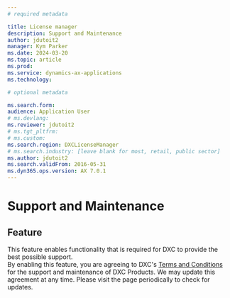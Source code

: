 ```yaml
---
# required metadata

title: License manager
description: Support and Maintenance
author: jdutoit2
manager: Kym Parker
ms.date: 2024-03-20
ms.topic: article
ms.prod:
ms.service: dynamics-ax-applications
ms.technology:

# optional metadata

ms.search.form:
audience: Application User
# ms.devlang:
ms.reviewer: jdutoit2
# ms.tgt_pltfrm:
# ms.custom:
ms.search.region: DXCLicenseManager
# ms.search.industry: [leave blank for most, retail, public sector]
ms.author: jdutoit2
ms.search.validFrom: 2016-05-31
ms.dyn365.ops.version: AX 7.0.1
---
```


# Support and Maintenance

## Feature

This feature enables functionality that is required for DXC to provide the best possible support. <br>
By enabling this feature, you are agreeing to DXC's [Terms and Conditions](https://dxc.com/au/en/practices/microsoft/end-user-license-agreement) for the support and maintenance of DXC Products. We may update this agreement at any time. 
Please visit the page periodically to check for updates.



